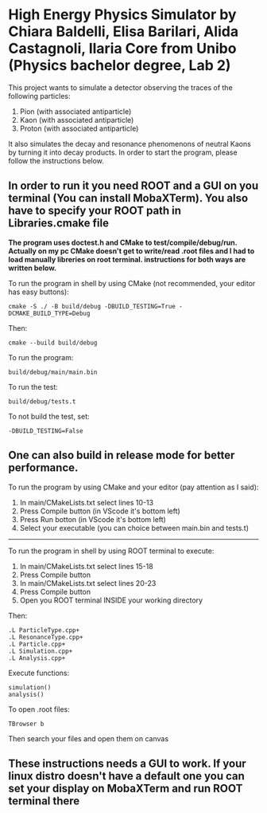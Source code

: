 # High Energy Physics Simulator by Chiara Baldelli, Elisa Barilari, Alida Castagnoli, Ilaria Core from Unibo (Physics bachelor degree, Lab 2)

This project wants to simulate a detector observing the traces of the following particles:

1. Pion (with associated antiparticle)
2. Kaon (with associated antiparticle)
3. Proton (with associated antiparticle)

It also simulates the decay and resonance phenomenons of neutral Kaons by turning it into decay products. In order to start the program, please follow the instructions below.

In order to run it you need ROOT and a GUI on you terminal (You can install MobaXTerm). You also have to specify your ROOT path in Libraries.cmake file
----
**The program uses doctest.h and CMake to test/compile/debug/run. Actually on my pc CMake doesn't get to write/read .root files and I had to load manually libreries on root terminal. instructions for both ways are written below.**

To run the program in shell by using CMake (not recommended, your editor has easy buttons):

```
cmake -S ./ -B build/debug -DBUILD_TESTING=True -DCMAKE_BUILD_TYPE=Debug
```

Then:

```
cmake --build build/debug
```

To run the program:

```
build/debug/main/main.bin
```

To run the test:

```
build/debug/tests.t
```

To not build the test, set:

```
-DBUILD_TESTING=False
```
**One can also build in release mode for better performance.**
----
To run the program by using CMake and your editor (pay attention as I said):

1. In main/CMakeLists.txt select lines 10-13 
2. Press Compile button (in VScode it's bottom left)
3. Press Run botton (in VScode it's bottom left)
4. Select your executable (you can choice between main.bin and tests.t)
----
To run the program in shell by using ROOT terminal to execute:

1. In main/CMakeLists.txt select lines 15-18
2. Press Compile button
3. In main/CMakeLists.txt select lines 20-23
4. Press Compile button
5. Open you ROOT terminal INSIDE your working directory

Then:

```
.L ParticleType.cpp+
.L ResonanceType.cpp+
.L Particle.cpp+
.L Simulation.cpp+
.L Analysis.cpp+
```

Execute functions:

```
simulation()
analysis()
```

To open .root files:

```
TBrowser b
```

Then search your files and open them on canvas

**These instructions needs a GUI to work. If your linux distro doesn't have a default one you can set your display on MobaXTerm and run ROOT terminal there**
----
